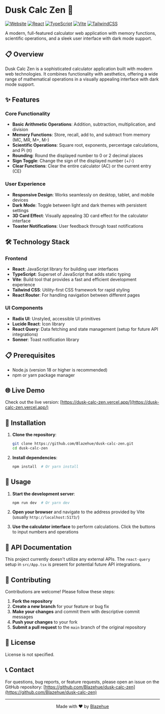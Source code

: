 # Dusk Calc Zen 🧮

[![Website](https://img.shields.io/website?url=https%3A%2F%2Fdusk-calc-zen.vercel.app%2F)](https://dusk-calc-zen.vercel.app/)
[![React](https://img.shields.io/badge/React-20232A?style=for-the-badge&logo=react&logoColor=61DAFB)](https://reactjs.org/)
[![TypeScript](https://img.shields.io/badge/TypeScript-007ACC?style=for-the-badge&logo=typescript&logoColor=white)](https://www.typescriptlang.org/)
[![Vite](https://img.shields.io/badge/Vite-B73499?style=for-the-badge&logo=vite&logoColor=white)](https://vitejs.dev/)
[![TailwindCSS](https://img.shields.io/badge/Tailwind_CSS-38B2AC?style=for-the-badge&logo=tailwind-css&logoColor=white)](https://tailwindcss.com/)

A modern, full-featured calculator web application with memory functions, scientific operations, and a sleek user interface with dark mode support.

## 📋 Overview

Dusk Calc Zen is a sophisticated calculator application built with modern web technologies. It combines functionality with aesthetics, offering a wide range of mathematical operations in a visually appealing interface with dark mode support.

## ✨ Features

### Core Functionality
- **Basic Arithmetic Operations**: Addition, subtraction, multiplication, and division
- **Memory Functions**: Store, recall, add to, and subtract from memory (MC, MR, M+, M-)
- **Scientific Operations**: Square root, exponents, percentage calculations, and Pi (π)
- **Rounding**: Round the displayed number to 0 or 2 decimal places
- **Sign Toggle**: Change the sign of the displayed number (+/-)
- **Clear Functions**: Clear the entire calculator (AC) or the current entry (CE)

### User Experience
- **Responsive Design**: Works seamlessly on desktop, tablet, and mobile devices
- **Dark Mode**: Toggle between light and dark themes with persistent settings
- **3D Card Effect**: Visually appealing 3D card effect for the calculator interface
- **Toaster Notifications**: User feedback through toast notifications

## 🛠️ Technology Stack

### Frontend
- **React**: JavaScript library for building user interfaces
- **TypeScript**: Superset of JavaScript that adds static typing
- **Vite**: Build tool that provides a fast and efficient development experience
- **Tailwind CSS**: Utility-first CSS framework for rapid styling
- **React Router**: For handling navigation between different pages

### UI Components
- **Radix UI**: Unstyled, accessible UI primitives
- **Lucide React**: Icon library
- **React Query**: Data fetching and state management (setup for future API integrations)
- **Sonner**: Toast notification library

## 📋 Prerequisites

- Node.js (version 18 or higher is recommended)
- npm or yarn package manager

## 🌐 Live Demo

Check out the live version: [https://dusk-calc-zen.vercel.app/](https://dusk-calc-zen.vercel.app/)

## 🚀 Installation

1. **Clone the repository**:
   ```bash
   git clone https://github.com/Blazehue/dusk-calc-zen.git
   cd dusk-calc-zen
   ```

2. **Install dependencies**:
   ```bash
   npm install  # Or yarn install
   ```

## 📖 Usage

1. **Start the development server**:
   ```bash
   npm run dev  # Or yarn dev
   ```

2. **Open your browser** and navigate to the address provided by Vite (usually `http://localhost:5173/`)

3. **Use the calculator interface** to perform calculations. Click the buttons to input numbers and operations

## 📡 API Documentation

This project currently doesn't utilize any external APIs. The `react-query` setup in `src/App.tsx` is present for potential future API integrations.

## 🤝 Contributing

Contributions are welcome! Please follow these steps:

1. **Fork the repository**
2. **Create a new branch** for your feature or bug fix
3. **Make your changes** and commit them with descriptive commit messages
4. **Push your changes** to your fork
5. **Submit a pull request** to the `main` branch of the original repository

## 📄 License

License is not specified.

## 📞 Contact

For questions, bug reports, or feature requests, please open an issue on the GitHub repository: [https://github.com/Blazehue/dusk-calc-zen](https://github.com/Blazehue/dusk-calc-zen)

---

<p align="center">
  Made with ❤️ by <a href="https://github.com/Blazehue">Blazehue</a>
</p>